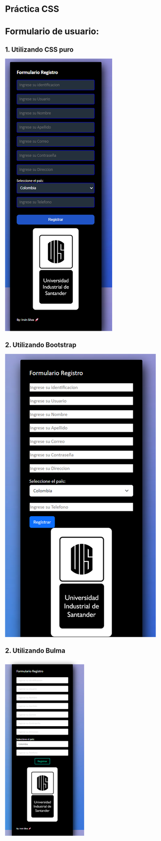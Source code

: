 
# Práctica CSS
# Formulario de usuario:
## 1. Utilizando CSS puro
![Image text](https://github.com/Irvin-Silva/WEB-TALLER-3/blob/main/ref/cssPuro.png)

## 2. Utilizando Bootstrap
![Image text](https://github.com/Irvin-Silva/WEB-TALLER-3/blob/main/ref/BootsTrap.png)

## 2. Utilizando Bulma
![Image text](https://github.com/Irvin-Silva/WEB-TALLER-3/blob/main/ref/Bulma.png)